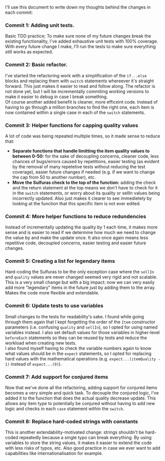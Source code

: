  I'll use this document to write down my thoughts behind the changes in each commit:

### Commit 1: Adding unit tests.
Basic TDD practice; To make sure none of my future changes break the existing functionality, I've added exhaustive unit tests with 100% coverage. With every future change I make, I'll run the tests to make sure everything still works as expected.

### Commit 2: Basic refactor.
I've started the refactoring work with a simplification of the `if...else` blocks and replacing them with `switch` statements whereever it's straight forward. This just makes it easier to read and follow along. The refactor is not done yet, but I will be incrementally commiting working versions to make it easier to debug in case I break something. \
Of course another added benefit is cleaner, more efficeint code. Instead of having to go through a million branches to find the right one, each item is now contained within a single case in each of the `switch` statements. 

### Commit 3: Helper functions for capping quality values
A lot of code was being repeated multiple times, so it made sense to reduce that:
- **Separate functions that handle limitting the item quality values to between 0-50:** for the sake of decoupling concerns, cleaner code, less chances of bugs/errors caused by repetitions, easier testing (as evident by the removal of many repetetive tests without reducing the test coverage), easier future changes if needed (e.g. if we want to change the cap from 50 to another number), etc.
- **Move the Sulfuras check to the top of the function:** adding the check and the return statement at the top means we don't have to check for it in the `switch` statements, or worry about its quality or sellIn values being incorrectly updated. Also just makes it clearer to see immedietely by looking at the function that this specific item is not ever edited. 

### Commit 4: More helper functions to reduce redundencies
Instead of incrementally updating the quality by 1 each time, it makes more sense and is easier to read if we determine how much we need to change the value by and make the update once. It also once again means less repetitive code, decoupled concerns, easier testing and easier future changes.

### Commit 5: Creating a list for legendary items
Hard-coding the Sulfuras to be the only exception case where the `sellIn` and `quality` values are never changed seemed very rigid and not scalable. This is a very small change but with a big impact: now we can very easily add more "legendary" items in the future just by adding them to the array. Makes the code more flexible and extendable. 

### Commit 6: Update tests to use variables 
Small changes to the tests for readability's sake. I found while going through them again that I kept forgetting the order of the `Item` constructor parameters (i.e. confusing `quality` and `sellIn`), so I opted for using named variables instead. I also set default values for those variables in higher-level `beforeEach` statements so they can be reused by tests and reduce the workload when creating new tests. \
I also found myself having to check the variable numbers again to know what values should be in the `expect` statements, so I opted for replacing hard values with the mathematical operations (e.g. `expect...(itemQuality - 1)` instead of `expect...(9)`).

### Commit 7: Add support for conjured items
Now that we've done all the refactoring, adding support for conjured items becomes a very simple and quick task. To decouple the conjured logic, I've added it to the function that does the actual quality decrease update. This allows any item type to potentially be conjured without having to add new logic and checks in each `case` statement within the `switch`.

### Commit 8: Replace hard-coded strings with constants
This is another extendability-motivated change: strings shouldn't be hard-coded repeatedly because a single typo can break everything. By using variables to store the string values, it makes it easier to extend the code with less risks of typos, etc. Also good practice in case we ever want to add capabilities like internationalisation for example.